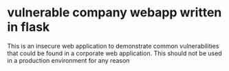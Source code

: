 # vulnerable company webapp written in flask

This is an insecure web application to demonstrate common vulnerabilities that could be found in a corporate web
application. This should not be used in a production environment for any reason

